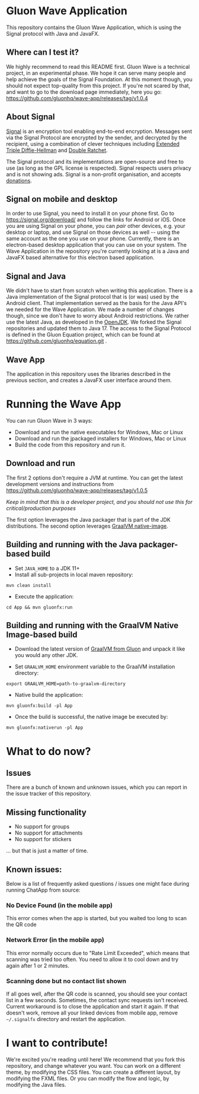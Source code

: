 Gluon Wave Application
====

This repository contains the Gluon Wave Application, which is using the 
Signal protocol with Java and JavaFX.

Where can I test it?
--------------------

We highly recommend to read this README first. Gluon Wave is a technical
project, in an experimental phase. We hope it can serve many people and
help achieve the goals of the Signal Foundation. At this moment though,
you should not expect top-quality from this project.
If you're not scared by that, and want to go to the download page 
immediately, here you go: 
https://github.com/gluonhq/wave-app/releases/tag/v1.0.4

About Signal
------------

[Signal](https:/signal.org) is an encryption tool enabling end-to-end
encryption. Messages sent via the Signal Protocol are encrypted by the
sender, and decrypted by the recipient, using a combination of clever
techniques including [Extended Triple Diffie-Hellman](https://signal.org/docs/specifications/x3dh/)
and [Double Ratchet](https://signal.org/docs/specifications/doubleratchet/).

The Signal protocol and its implementations are open-source and free to
use (as long as the GPL license is respected). Signal respects users privacy
and is not showing ads. Signal is a non-profit organisation, and accepts
[donations](https://signal.org/donate).

Signal on mobile and desktop
----------------------------

In order to use Signal, you need to install it on your phone first.
Go to https://signal.org/download/ and follow the links for Android or
iOS. Once you are using Signal on your phone, you can _pair_ other
devices, e.g. your desktop or laptop, and use Signal on those devices as
well -- using the same account as the one you use on your phone.
Currently, there is an electron-based desktop application that you can
use on your system. The Wave Application in the repository you're 
currently looking at is a Java and JavaFX based alternative for this electron
based application.

Signal and Java
---------------

We didn't have to start from scratch when writing this application.
There is a Java implementation of the Signal protocol that is (or was) used by
the Android client. That implementation served as the basis for the Java
API's we needed for the Wave Application. We made a number of changes though,
since we don't have to worry about Android restrictions. We rather use
the latest Java, as developed in the [OpenJDK](https://openjdk.java.net).
We forked the Signal repositories and updated them to Java 17.
The access to the Signal Protocol is defined in the Gluon Equation
project, which can be found at https://github.com/gluonhq/equation.git .

Wave App
--------

The application in this repository uses the libraries described in the
previous section, and creates a JavaFX user interface around them.

Running the Wave App
====================

You can run Gluon Wave in 3 ways:

* Download and run the native executables for Windows, Mac or Linux
* Download and run the jpackaged installers for Windows, Mac or Linux
* Build the code from this repository and run it.

Download and run
----------------

The first 2 options don't require a JVM at runtime. 
You can get the latest development versions and instructions from
https://github.com/gluonhq/wave-app/releases/tag/v1.0.5

*Keep in mind that this is a developer project, and you should not
use this for critical/production purposes*

The first option leverages
the Java packager that is part of the JDK distributions.
The second option leverages [GraalVM native-image](https://graalvm.org).

Building and running with the Java packager-based build
----------------------------------------------------------

* Set `JAVA_HOME` to a JDK 11+
* Install all sub-projects in local maven repository:
```
mvn clean install
```
* Execute the application:
```
cd App && mvn gluonfx:run
```

Building and running with the GraalVM Native Image-based build
-----------------------------------------------------------------

* Download the latest version of [GraalVM from Gluon](https://github.com/gluonhq/graal/releases/latest) and unpack it like you would any other JDK.

* Set `GRAALVM_HOME` environment variable to the GraalVM installation directory:
```
export GRAALVM_HOME=path-to-graalvm-directory
```

* Native build the application:
```
mvn gluonfx:build -pl App
```
* Once the build is successful, the native image be executed by:
```
mvn gluonfx:nativerun -pl App
```

What to do now?
===============

Issues
------

There are a bunch of known and unknown issues, which you can report in
the issue tracker of this repository.

Missing functionality
---------------------
* No support for groups
* No support for attachments
* No support for stickers

... but that is just a matter of time.

Known issues:
-------------
Below is a list of frequently asked questions / issues one might face during running ChatApp from source:

### No Device Found (in the mobile app)

This error comes when the app is started, but you waited too long to scan the QR code

### Network Error (in the mobile app)

This error normally occurs due to "Rate Limit Exceeded", which means that scanning was tried too often.
You need to allow it to cool down and try again after 1 or 2 minutes.

### Scanning done but no contact list shown

If all goes well, after the QR code is scanned, you should see your contact list in a few
seconds. Sometimes, the contact sync requests isn't received. 
Current workaround is to close the application and start it again.
If that doesn't work, remove all your linked devices from mobile app, remove `~/.signalfx` directory and restart the application.

I want to contribute!
=====================
We're excited you're reading until here! We recommend that you fork this repository, and change
whatever you want. You can work on a different theme, by modifying the CSS files. You can
create a different layout, by modifying the FXML files. Or you can modify the flow and logic,
by modifying the Java files.

